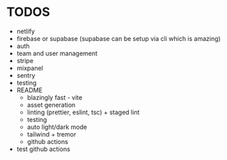 # TODOS

- netlify
- firebase or supabase (supabase can be setup via cli which is amazing)
- auth
- team and user management
- stripe
- mixpanel
- sentry
- testing
- README
  - blazingly fast - vite
  - asset generation
  - linting (prettier, eslint, tsc) + staged lint
  - testing
  - auto light/dark mode
  - tailwind + tremor
  - github actions
- test github actions
